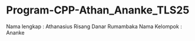 # Program-CPP-Athan_Ananke_TLS25

Nama lengkap   : Athanasius Risang Danar Rumambaka
Nama Kelompok  : Ananke

